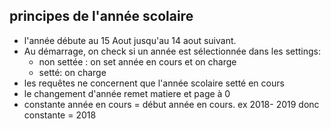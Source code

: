 ## principes de l'année scolaire

- l'année débute au 15 Aout jusqu'au 14 aout suivant.
- Au démarrage, on check si un année est sélectionnée dans les settings:
  - non settée : on set année en cours et on charge
  - setté: on charge
- les requêtes ne concernent que l'année scolaire setté en cours
- le changement d'année remet matiere et page à 0
- constante année en cours = début année en cours. ex 2018- 2019 donc constante = 2018
  
